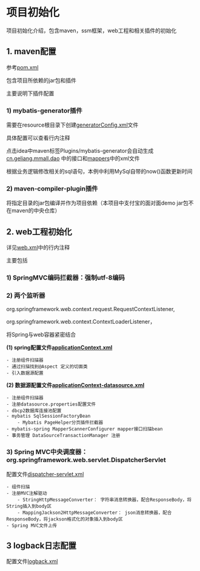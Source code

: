 # 项目初始化
项目初始化介绍，包含maven，ssm框架，web工程和相关插件的初始化

## 1. maven配置
参考[pom.xml](./../pom.xml)

包含项目所依赖的jar包和插件

主要说明下插件配置 

### 1) mybatis-generator插件

需要在resource根目录下创建[generatorConfig.xml](./../src/main/resources/generatorConfig.xml)文件

具体配置可以查看行内注释

点击idea中maven标签Plugins/mybatis-generator会自动生成[cn.geliang.mmall.dao](./../src/main/java/cn/geliang/mmall/dao)
中的接口和[mappers](./../src/main/resources/mappers)中的xml文件

根据业务逻辑修改相关的sql语句，本例中利用MySql自带的now()函数更新时间

### 2) maven-compiler-plugin插件

将指定目录的jar包编译并作为项目依赖（本项目中支付宝的面对面demo jar包不在maven的中央仓库）

## 2. web工程初始化
详见[web.xml](./../src/main/webapp/WEB-INF/web.xml)中的行内注释

主要包括

### 1) SpringMVC编码拦截器：强制utf-8编码


### 2) 两个监听器
org.springframework.web.context.request.RequestContextListener, 

org.springframework.web.context.ContextLoaderListener，

将Spring与web容器紧密结合

**(1) spring配置文件[applicationContext.xml](./../src/main/resources/applicationContext.xml)**

    - 注册组件扫描器
    - 通过扫描找到@Aspect 定义的切面类
    - 引入数据源配置
    
**(2) 数据源配置文件[applicationContext-datasource.xml](./../src/main/resources/applicationContext-datasource.xml)** 
    
    - 注册组件扫描器
    - 注册datasource.properties配置文件
    - dbcp2数据库连接池配置
    - mybatis SqlSessionFactoryBean
        - Mybatis PageHelper分页插件拦截器
    - mybatis-spring MapperScannerConfigurer mapper接口扫描bean
    - 事务管理 DataSourceTransactionManager 注册    

### 3) Spring MVC中央调度器：org.springframework.web.servlet.DispatcherServlet
配置文件[dispatcher-servlet.xml](./../src/main/resources/dispatcher-servlet.xml)

    - 组件扫描
    - 注册MVC注解驱动
        - StringHttpMessageConverter： 字符串消息转换器，配合ResponseBody，将String插入到body区
        - MappingJackson2HttpMessageConverter： json消息转换器，配合ResponseBody，将jackson格式化的对象插入到body区
    - Spring MVC文件上传
    
## 3 logback日志配置
配置文件[logback.xml](./../src/main/resources/logback.xml)


